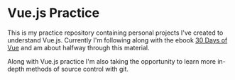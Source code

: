 # Vue.js Practice

This is my practice repository containing personal projects I've created to understand Vue.js.  Currently I'm following along with the ebook [30 Days of Vue](https://www.newline.co/30-days-of-vue/) and am about halfway through this material.

Along with Vue.js practice I'm also taking the opportunity to learn more in-depth methods of source control with git.